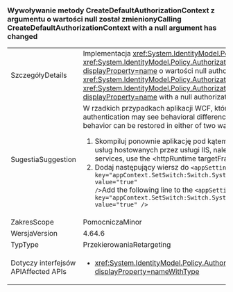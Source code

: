 ### <a name="calling-createdefaultauthorizationcontext-with-a-null-argument-has-changed"></a><span data-ttu-id="1ac28-101">Wywoływanie metody CreateDefaultAuthorizationContext z argumentu o wartości null został zmieniony</span><span class="sxs-lookup"><span data-stu-id="1ac28-101">Calling CreateDefaultAuthorizationContext with a null argument has changed</span></span>

|   |   |
|---|---|
|<span data-ttu-id="1ac28-102">Szczegóły</span><span class="sxs-lookup"><span data-stu-id="1ac28-102">Details</span></span>|<span data-ttu-id="1ac28-103">Implementacja <xref:System.IdentityModel.Policy.AuthorizationContext?displayProperty=name> zwrócony przez wywołanie do <xref:System.IdentityModel.Policy.AuthorizationContext.CreateDefaultAuthorizationContext(System.Collections.Generic.IList{System.IdentityModel.Policy.IAuthorizationPolicy})?displayProperty=name> o wartości null authorizationPolicies argument zmienił jego wykonania w .NET Framework 4.6.</span><span class="sxs-lookup"><span data-stu-id="1ac28-103">The implementation of the <xref:System.IdentityModel.Policy.AuthorizationContext?displayProperty=name> returned by a call to the <xref:System.IdentityModel.Policy.AuthorizationContext.CreateDefaultAuthorizationContext(System.Collections.Generic.IList{System.IdentityModel.Policy.IAuthorizationPolicy})?displayProperty=name> with a null authorizationPolicies argument has changed its implementation in the .NET Framework 4.6.</span></span>|
|<span data-ttu-id="1ac28-104">Sugestia</span><span class="sxs-lookup"><span data-stu-id="1ac28-104">Suggestion</span></span>|<span data-ttu-id="1ac28-105">W rzadkich przypadkach aplikacji WCF, które używają uwierzytelniania niestandardowego może wystąpić różnice funkcjonalne.</span><span class="sxs-lookup"><span data-stu-id="1ac28-105">In rare cases, WCF apps that use custom authentication may see behavioral differences.</span></span> <span data-ttu-id="1ac28-106">W takich przypadkach można przywrócić poprzedniego zachowanie w jeden z dwóch sposobów:</span><span class="sxs-lookup"><span data-stu-id="1ac28-106">In such cases, the previous behavior can be restored in either of two ways:</span></span><ol><li><span data-ttu-id="1ac28-107">Skompiluj ponownie aplikację pod kątem wersji programu .NET Framework starszej niż 4.6.</span><span class="sxs-lookup"><span data-stu-id="1ac28-107">Recompile your app to target an earlier version of the .NET Framework than 4.6.</span></span> <span data-ttu-id="1ac28-108">Dla usług hostowanych przez usługi IIS, należy użyć &lt;httpRuntime targetFramework =&quot;x.x&quot;  / &gt; elementu pod kątem starszej wersji programu .NET Framework.</span><span class="sxs-lookup"><span data-stu-id="1ac28-108">For IIS-hosted services, use the &lt;httpRuntime targetFramework=&quot;x.x&quot; /&gt; element to target an earlier version of the .NET Framework.</span></span></li><li><span data-ttu-id="1ac28-109">Dodaj następujący wiersz do <code>&lt;appSettings&gt;</code> sekcji w pliku app.config: <code>&lt;add key=&quot;appContext.SetSwitch:Switch.System.IdentityModel.EnableCachedEmptyDefaultAuthorizationContext&quot; value=&quot;true&quot; /&gt;</code></span><span class="sxs-lookup"><span data-stu-id="1ac28-109">Add the following line to the <code>&lt;appSettings&gt;</code> section of your app.config file: <code>&lt;add key=&quot;appContext.SetSwitch:Switch.System.IdentityModel.EnableCachedEmptyDefaultAuthorizationContext&quot; value=&quot;true&quot; /&gt;</code></span></span></li></ol>|
|<span data-ttu-id="1ac28-110">Zakres</span><span class="sxs-lookup"><span data-stu-id="1ac28-110">Scope</span></span>|<span data-ttu-id="1ac28-111">Pomocnicza</span><span class="sxs-lookup"><span data-stu-id="1ac28-111">Minor</span></span>|
|<span data-ttu-id="1ac28-112">Wersja</span><span class="sxs-lookup"><span data-stu-id="1ac28-112">Version</span></span>|<span data-ttu-id="1ac28-113">4.6</span><span class="sxs-lookup"><span data-stu-id="1ac28-113">4.6</span></span>|
|<span data-ttu-id="1ac28-114">Typ</span><span class="sxs-lookup"><span data-stu-id="1ac28-114">Type</span></span>|<span data-ttu-id="1ac28-115">Przekierowania</span><span class="sxs-lookup"><span data-stu-id="1ac28-115">Retargeting</span></span>|
|<span data-ttu-id="1ac28-116">Dotyczy interfejsów API</span><span class="sxs-lookup"><span data-stu-id="1ac28-116">Affected APIs</span></span>|<ul><li><xref:System.IdentityModel.Policy.AuthorizationContext.CreateDefaultAuthorizationContext(System.Collections.Generic.IList{System.IdentityModel.Policy.IAuthorizationPolicy})?displayProperty=nameWithType></li></ul>|

